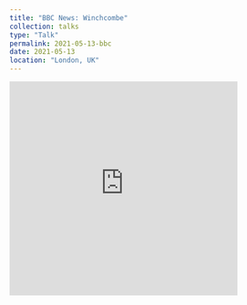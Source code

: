 ```yaml
---
title: "BBC News: Winchcombe"
collection: talks
type: "Talk"
permalink: 2021-05-13-bbc
date: 2021-05-13
location: "London, UK"
---
```


<div markdown="0">
	<iframe width="400" height="375" frameborder="0" src="https://www.bbc.co.uk/news/av-embeds/57099787" style="display:block"></iframe>
</div>

<!--This is a description of your talk, which is a markdown files that can be all markdown-ified like any other post. Yay markdown!
[![IMAGE ALT TEXT](http://img.youtube.com/vi/zL3JUnO7GwY/0.jpg)](http://www.youtube.com/watch?v=zL3JUnO7GwY "Cosmic Cast: Linking meteorites to potential asteroid parent bodies")-->
